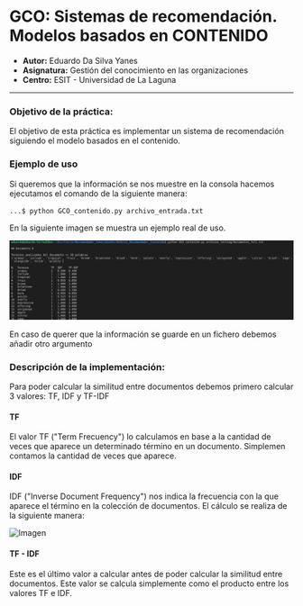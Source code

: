 # GCO: Sistemas de recomendación. Modelos basados en CONTENIDO

- **Autor:** Eduardo Da Silva Yanes
- **Asignatura:** Gestión del conocimiento en las organizaciones
- **Centro:** ESIT - Universidad de La Laguna

***

### Objetivo de la práctica:

El objetivo de esta práctica es implementar un sistema de recomendación siguiendo el modelo basados en el contenido.

### Ejemplo de uso

Si queremos que la información se nos muestre en la consola hacemos ejecutamos el comando de la siguiente manera:

```bash
...$ python GCO_contenido.py archivo_entrada.txt
```

En la siguiente imagen se muestra un ejemplo real de uso.

![Captura ejecicion](./img/Exec_cap1.png)

En caso de querer que la información se guarde en un fichero debemos añadir otro argumento

### Descripción de la implementación:
Para poder calcular la similitud entre documentos debemos primero calcular 3 valores: TF, IDF y TF-IDF

#### TF
El valor TF ("Term Frecuency") lo calculamos en base a la cantidad de veces que aparece un determinado término en un documento. Simplemen contamos la cantidad de veces que aparece.

#### IDF

IDF ("Inverse Document Frequency") nos indica la frecuencia con la que aparece el término en la colección de documentos. El cálculo se realiza de la siguiente manera:

![Imagen]()

#### TF - IDF
Este es el último valor a calcular antes de poder calcular la similitud entre documentos. Este valor se calcula simplemente como el producto entre los valores TF e IDF.

